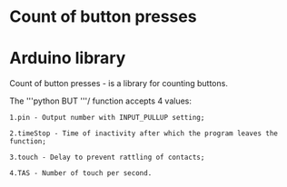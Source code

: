 # Count of button presses
# Arduino library

Сount of button presses - is a library for counting buttons.

The 
\'''python 
BUT
'''/ 
function accepts 4 values: 

    1.pin - Output number with INPUT_PULLUP setting;

    2.timeStop - Time of inactivity after which the program leaves the function;

    3.touch - Delay to prevent rattling of contacts;

    4.TAS - Number of touch per second.

